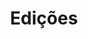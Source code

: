 ---
title: Edições
layout: collection
permalink: /edicoes/
collection: edicoes
author_profile: false
entries_layout: grid
classes: wide
---